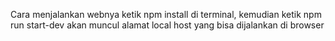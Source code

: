 Cara menjalankan webnya ketik npm install di terminal, kemudian ketik npm run start-dev akan muncul alamat local host yang bisa dijalankan di browser

